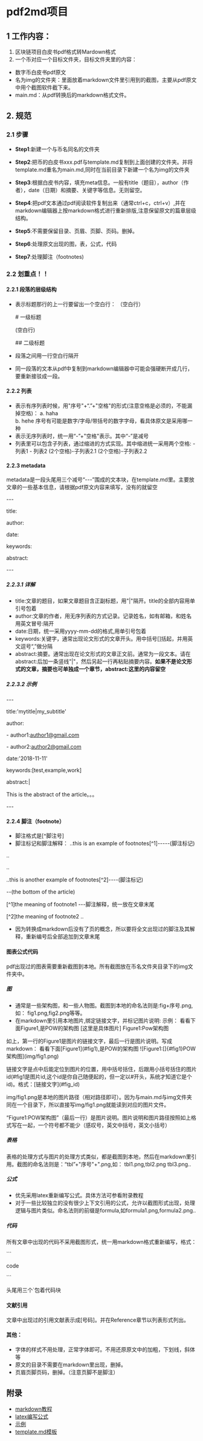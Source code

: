 # pdf2md项目


## 1 工作内容：
1. 区块链项目白皮书pdf格式转Mardown格式
2. 一个币对应一个目标文件夹，目标文件夹里的内容：
  - 数字币白皮书pdf原文
  - 名为img的文件夹：里面放着markdown文件里引用到的截图，主要从pdf原文中用个截图软件截下来。
  - main.md：从pdf转换后的markdown格式文件。


## 2. 规范

### 2.1 步骤
- **Step1**:新建一个与币名同名的文件夹
- **Step2**:把币的白皮书xxx.pdf与template.md复制到上面创建的文件夹。并将template.md重名为main.md,同时在当前目录下新建一个名为img的文件夹
- **Step3**:根据白皮书内容，填充meta信息。一般有title（题目），author（作者），date（日期）和摘要、关键字等信息。无则留空。

- **Step4**:把pdf文本通过pdf阅读软件复制出来（通常ctrl+c，ctrl+v）,并在markdown编辑器上按markdown格式进行重新排版,注意保留原文的篇章层级结构。
- **Step5**:不需要保留目录、页眉、页脚、页码。删掉。
- **Step6**:处理原文出现的图，表，公式，代码
- **Step7**:处理脚注（footnotes)

### 2.2 划重点！！

#### 2.2.1 段落的层级结构
- 表示标题那行的上一行要留出一个空白行：
    （空白行）

    \# 一级标题

	(空白行)

    \##  二级标题
 
- 段落之间用一行空白行隔开
- 同一段落的文本从pdf中复制到markdown编辑器中可能会强硬断开成几行，要重新接驳成一段。


#### 2.2.2 列表
- 表示有序列表时候，用"序号"+“.”+"空格"的形式(注意空格是必须的，不能漏掉空格)：
  a. haha   
  b. hehe
序号有可能是数字/字母/带括号的数字字母，看具体原文是采用哪一种
- 表示无序列表时，统一用“-”+"空格"表示。其中“-”是减号
- 列表里可以包含子列表，通过缩进的方式实现。其中缩进统一采用两个空格:
  \- 列表1
  \- 列表2
   (2个空格)\-子列表2.1 
   (2个空格)\-子列表2.2


#### 2.2.3 metadata
metadata是一段头尾用三个减号“---”围成的文本块，在template.md里。主要放文章的一些基本信息，请根据pdf原文内容来填写，没有的就留空

\---

title:

author:

date:

keywords:

abstract:

\---


##### 2.2.3.1 详解

- title:文章的题目，如果文章题目含正副标题，用"|"隔开。title的全部内容用单引号包着
- author:文章的作者，用无序列表的方式记录。记录姓名，如有邮箱，和姓名用英文冒号:隔开
- date:日期，统一采用yyyy\-mm\-dd的格式,用单引号包着
- keywords:关键字，通常出现论文形式的文章开头。用中括号\[\]括起，并用英文逗号“,”做分隔
- abstract:摘要。通常出现在论文形式的文章正文前。通常为一段文本。请在abstract:后加一条竖线"|"，然后另起一行再粘贴摘要内容。**如果不是论文形式的文章，摘要也可单独成一个章节，abstract:这里的内容留空**

##### 2.2.3.2 示例

\---

title:'mytitle|my_subtitle'

author:

\- author1:author1@gmail.com

\- author2:author2@gmail.com

date:'2018-11-11'

keywords:[test,example,work]

abstract:|

This is the abstract of the article。。。

\---



#### 2.2.4 脚注（footnote）
- 脚注格式是[^脚注号]
- 脚注标记和脚注解释：
..this is an example of footnotes[^1]-----(脚注标记)

..

..

..this is another example of footnotes\[^2\]----(脚注标记)


--(the bottom of the article)

[^1]the meaning of footnote1 ---脚注解释，统一放在文章末尾

\[^2\]the meaning of footnote2
..
- 因为转换成markdown后没有了页的概念，所以要将全文出现过的脚注及其解释，重新编号后全部追加到文章末尾

#### 图表公式代码
pdf出现过的图表需要重新截图到本地。所有截图放在币名文件夹目录下的img文件夹中。
##### 图
- 通常是一些架构图，和一些人物图。截图到本地的命名法则是:fig+序号.png,如：
fig1.png,fig2.png等等。
- 在markdown里引用本地图片,绑定链接文字，并标记图片说明:
示例：
看看下面Figure1,是POW的架构图
[这里是具体图片]
Figure1:Pow架构图


如上，第一行的Figure1是图片的链接文字，最后一行是图片说明。写成markdown：
看看下面\[Figure1\]\(#fig1\),是POW的架构图
\![Figure1:[]{#fig1}POW架构图]\(img/fig1.png\)

链接文字是点中后能定位到图片的位置，用中括号括住，后跟用小括号括住的图片id(#fig1是图片id,这个id是你自己随便起的，但一定以#开头，系统才知道它是个id)。格式：\[链接文字\]\(#fig_id\)


img/fig1.png是本地的图片路径（相对路径即可）。因为与main.md与img文件夹同在一个目录下，所以直接写img/fig1.png就能读到对应的图片文件。


“Figure1:POW架构图”（最后一行）是图片说明。图片说明和图片路径按照如上格式写在一起，一个符号都不能少（感叹号，英文中括号，英文小括号）


##### 表格
表格的处理方式与图片的处理方式类似，都是截图到本地，然后在markdown里引用。截图的命名法则是：“tbl”+"序号"+".png,如：
tbl1.png,tbl2.png tbl3.png..


##### 公式
- 优先采用latex重新编写公式。具体方法可参看附录教程
- 对于一些比较独立的没有很少上下文引用的公式，允许以截图形式出现，处理逻辑与图片类似。命名法则的前缀是formula,如formula1.png,formula2.png..

##### 代码
所有文章中出现的代码不采用截图形式，统一用markdown格式重新编写，格式：

\```


code


\```

头尾用三个\`包着代码块

#### 文献引用
文章中出现过的引用文献表示成[号码]。并在Reference章节以列表形式列出。


#### 其他：
- 字体的样式不用处理，正常字体即可。不用还原原文中的加粗，下划线，斜体等
- 原文的目录不需要在markdown里出现，删掉。
- 页眉页脚页码，删掉。（注意页脚不是脚注）

## 附录
- [markdown教程](https://www.jianshu.com/p/1e402922ee32)
- [latex编写公式](http://mengrenzi.com/2017/06/15/Mathjax%E4%B8%8ELaTex%E5%85%AC%E5%BC%8F%E7%AE%80%E4%BB%8B/)
- [示例](https://github.com/yuiant/pdf2md/tree/master/example/bread)
- [template.md模板](https://github.com/yuiant/pdf2md/blob/master/template.md)

